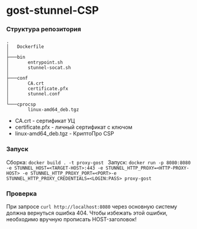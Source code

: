 # gost-stunnel-CSP

### Структура репозитория
```
.
│   Dockerfile
│
├───bin
│       entrypoint.sh
│       stunnel-socat.sh
│
├───conf
│       CA.crt
│       certificate.pfx
│       stunnel.conf
│
└───cprocsp
        linux-amd64_deb.tgz
```
- CA.crt - сертификат УЦ
- certificate.pfx - личный сертификат с ключом
- linux-amd64_deb.tgz - КриптоПро CSP

### Запуск

Сборка: `docker build . -t proxy-gost `
Запуск: `docker run -p 8080:8080 -e STUNNEL_HOST=<TARGET-HOST>:443 -e STUNNEL_HTTP_PROXY=<HTTP-PROXY-HOST> -e STUNNEL_HTTP_PROXY_PORT=<PORT>-e STUNNEL_HTTP_PROXY_CREDENTIALS=<LOGIN:PASS> proxy-gost`

### Проверка

При запросе `curl http://localhost:8080` через основную систему должна вернуться ошибка 404. Чтобы избежать этой ошибки, необходимо вручную прописать HOST-заголовок!
